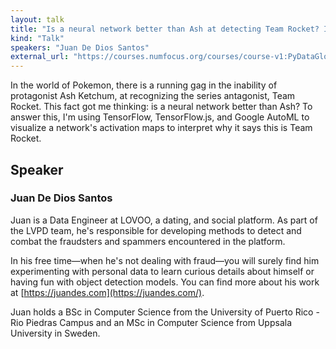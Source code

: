 ```yaml
---
layout: talk
title: "Is a neural network better than Ash at detecting Team Rocket? If so, how?"
kind: "Talk"
speakers: "Juan De Dios Santos"
external_url: "https://courses.numfocus.org/courses/course-v1:PyDataGlobal+PDG20-talks+2020/jump_to/block-v1:PyDataGlobal+PDG20-talks+2020+type@vertical+block@f3cec29381d8447b9e00cf7ced8af511"
---
```


In the world of Pokemon, there is a running gag in the inability of protagonist Ash Ketchum, at recognizing the series antagonist, Team Rocket. This fact got me thinking: is a neural network better than Ash? To answer this, I'm using TensorFlow, TensorFlow.js, and Google AutoML to visualize a network's activation maps to interpret why it says this is Team Rocket.

## Speaker

### Juan De Dios Santos

Juan is a Data Engineer at LOVOO, a dating, and social platform. As part of the LVPD team, he's responsible for developing methods to detect and combat the fraudsters and spammers encountered in the platform.

In his free time—when he's not dealing with fraud—you will surely find him experimenting with personal data to learn curious details about himself or having fun with object detection models. You can find more about his work at [https://juandes.com](https://juandes.com/).

Juan holds a BSc in Computer Science from the University of Puerto Rico - Rio Piedras Campus and an MSc in Computer Science from Uppsala University in Sweden.
